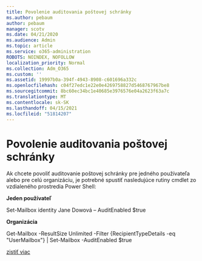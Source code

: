 ```yaml
---
title: Povolenie auditovania poštovej schránky
ms.author: pebaum
author: pebaum
manager: scotv
ms.date: 04/21/2020
ms.audience: Admin
ms.topic: article
ms.service: o365-administration
ROBOTS: NOINDEX, NOFOLLOW
localization_priority: Normal
ms.collection: Adm_O365
ms.custom: ''
ms.assetid: 19997b0a-394f-4943-8908-c601696a332c
ms.openlocfilehash: c04f27edc1e22e0e4269758827d5468767967be8
ms.sourcegitcommit: 8bc60ec34bc1e40685e3976576e04a2623f63a7c
ms.translationtype: MT
ms.contentlocale: sk-SK
ms.lasthandoff: 04/15/2021
ms.locfileid: "51814207"
---
```

# <a name="enable-mailbox-auditing"></a>Povolenie auditovania poštovej schránky

Ak chcete povoliť auditovanie poštovej schránky pre jedného používateľa alebo pre celú organizáciu, je potrebné spustiť nasledujúce rutiny cmdlet zo vzdialeného prostredia Power Shell:
  
 **Jeden používateľ**
  
Set-Mailbox identity Jane Dowová – AuditEnabled $true
  
 **Organizácia**
  
Get-Mailbox -ResultSize Unlimited -Filter {RecipientTypeDetails -eq "UserMailbox"} | Set-Mailbox -AuditEnabled $true
  
[zistiť viac](https://docs.microsoft.com/microsoft-365/compliance/enable-mailbox-auditing)
  

